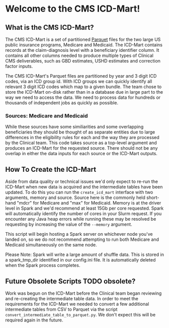# Welcome to the CMS ICD-Mart!

## What is the CMS ICD-Mart?
The CMS ICD-Mart is a set of partitioned [Parquet](https://parquet.apache.org/) files for the two large US public
insurance programs, Medicare and Medicaid. The ICD-Mart contains records at the claim-diagnosis level with a beneficiary identifier column. It contains all other columns needed to produce multiple types of Clinical CMS deliverables, such as GBD estimates, USHD estimates and correction factor inputs.

The CMS ICD-Mart's Parquet files are partitioned by year and 3 digit ICD codes, via an ICD group id. With ICD groups we can quickly identify all relevant 3 digit ICD codes which map to a given bundle. The team chose to store the ICD-Mart on-disk rather than in a database due in large part to the way we need to access the data. We need to process data for hundreds or thousands of independent jobs as quickly as possible.

### Sources: Medicare and Medicaid
While these sources have some similiarities and some overlapping beneficiaries they should be thought of as separate entities due to large differences in the eligibility rules for each and the way they are processed by the Clinical team. This code takes source as a top-level argument and produces an ICD-Mart for the requested source. There should not be any overlap in either the data inputs for each source or the ICD-Mart outputs.

## How To Create the ICD-Mart
Aside from data quality or technical issues we'd only expect to re-run the ICD-Mart when new data is acquired and the intermediate tables have been updated. To do this you can run the `create_icd_mart` interface with two arguments, memory and source. Source here is the commonly held short-hand "mdcr" for Medicare and "max" for Medicaid. Memory is at the driver level in Spark and we'd recommend at least 15Gb per core requested. Spark will automatically identify the number of cores in your Slurm request. If you encounter any Java heap errors while running these may be resolved be requesting by increasing the value of the `--memory` argument.

This script will begin hosting a Spark server on whichever node you've landed on, so we do not recommend attempting to run both Medicare and Medicaid simultaneously on the same node.

Please Note: Spark will write a large amount of shuffle data. This is stored in a spark_tmp_dir identified in our config.ini file. It is automatically deleted when the Spark process completes.

## Future Obsolete Scripts TODO obsolete?
Work was begun on the ICD-Mart before the Clinical team began reviewing and re-creating the intermediate table data. In order to meet the requirements for the ICD-Mart we needed to convert a few additional intermediate tables from CSV to Parquet via the script `convert_intermediate_table_to_parquet.py`. We don't expect this will be required again in the future.
